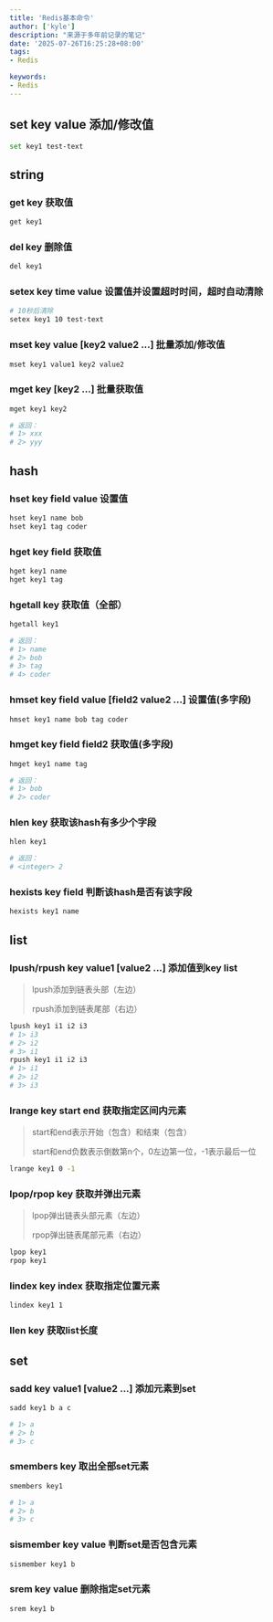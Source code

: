 ```yaml
---
title: 'Redis基本命令'
author: ['kyle']
description: "来源于多年前记录的笔记"
date: '2025-07-26T16:25:28+08:00'
tags:
- Redis

keywords:
- Redis
---
```


## set key value 添加/修改值

```sh
set key1 test-text
```

## string

### get key 获取值

```sh
get key1
```

### del key 删除值

```sh
del key1
```

### setex key time value 设置值并设置超时时间，超时自动清除

```sh
# 10秒后清除
setex key1 10 test-text
```

### mset key value [key2 value2 ...] 批量添加/修改值

```sh
mset key1 value1 key2 value2
```

### mget key [key2 ...] 批量获取值

```sh
mget key1 key2

# 返回：
# 1> xxx
# 2> yyy
```

## hash

### hset key field value 设置值

```sh
hset key1 name bob
hset key1 tag coder
```

### hget key field 获取值

```sh
hget key1 name
hget key1 tag
```

### hgetall key 获取值（全部）

```sh
hgetall key1

# 返回：
# 1> name
# 2> bob
# 3> tag
# 4> coder
```

### hmset key field value [field2 value2 ...] 设置值(多字段)

```sh
hmset key1 name bob tag coder
```

### hmget key field field2 获取值(多字段)

```sh
hmget key1 name tag

# 返回：
# 1> bob
# 2> coder
```

### hlen key 获取该hash有多少个字段

```sh
hlen key1

# 返回：
# <integer> 2
```

### hexists key field 判断该hash是否有该字段

```sh
hexists key1 name
```

## list

### lpush/rpush key value1 [value2 ...] 添加值到key list

> lpush添加到链表头部（左边）
> 
> rpush添加到链表尾部（右边）

```sh
lpush key1 i1 i2 i3
# 1> i3
# 2> i2
# 3> i1
rpush key1 i1 i2 i3
# 1> i1
# 2> i2
# 3> i3
```

### lrange key start end 获取指定区间内元素

> start和end表示开始（包含）和结束（包含）
> 
> start和end负数表示倒数第n个，0左边第一位，-1表示最后一位

```sh
lrange key1 0 -1
```

### lpop/rpop key 获取并弹出元素

> lpop弹出链表头部元素（左边）
> 
> rpop弹出链表尾部元素（右边）

```sh
lpop key1
rpop key1
```

### lindex key index 获取指定位置元素

```sh
lindex key1 1
```

### llen key 获取list长度

## set

### sadd key value1 [value2 ...] 添加元素到set

```sh
sadd key1 b a c

# 1> a
# 2> b
# 3> c
```

### smembers key 取出全部set元素

```sh
smembers key1

# 1> a
# 2> b
# 3> c
```

### sismember key value 判断set是否包含元素

```sh
sismember key1 b
```

### srem key value 删除指定set元素

```sh
srem key1 b
```
